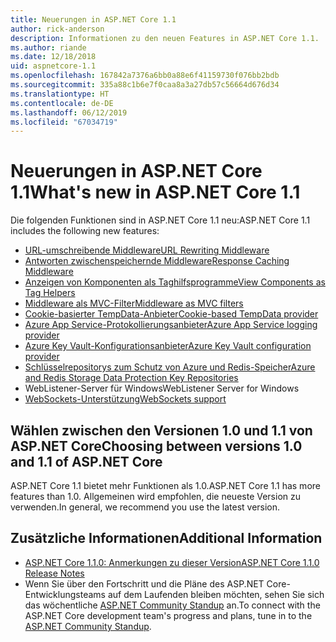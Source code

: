 ```yaml
---
title: Neuerungen in ASP.NET Core 1.1
author: rick-anderson
description: Informationen zu den neuen Features in ASP.NET Core 1.1.
ms.author: riande
ms.date: 12/18/2018
uid: aspnetcore-1.1
ms.openlocfilehash: 167842a7376a6bb0a88e6f41159730f076bb2bdb
ms.sourcegitcommit: 335a88c1b6e7f0caa8a3a27db57c56664d676d34
ms.translationtype: HT
ms.contentlocale: de-DE
ms.lasthandoff: 06/12/2019
ms.locfileid: "67034719"
---
```

# <a name="whats-new-in-aspnet-core-11"></a><span data-ttu-id="010b2-103">Neuerungen in ASP.NET Core 1.1</span><span class="sxs-lookup"><span data-stu-id="010b2-103">What's new in ASP.NET Core 1.1</span></span>

<span data-ttu-id="010b2-104">Die folgenden Funktionen sind in ASP.NET Core 1.1 neu:</span><span class="sxs-lookup"><span data-stu-id="010b2-104">ASP.NET Core 1.1 includes the following new features:</span></span>

- [<span data-ttu-id="010b2-105">URL-umschreibende Middleware</span><span class="sxs-lookup"><span data-stu-id="010b2-105">URL Rewriting Middleware</span></span>](xref:fundamentals/url-rewriting)
- [<span data-ttu-id="010b2-106">Antworten zwischenspeichernde Middleware</span><span class="sxs-lookup"><span data-stu-id="010b2-106">Response Caching Middleware</span></span>](xref:performance/caching/middleware)
- [<span data-ttu-id="010b2-107">Anzeigen von Komponenten als Taghilfsprogramme</span><span class="sxs-lookup"><span data-stu-id="010b2-107">View Components as Tag Helpers</span></span>](xref:mvc/views/view-components#invoking-a-view-component-as-a-tag-helper)
- [<span data-ttu-id="010b2-108">Middleware als MVC-Filter</span><span class="sxs-lookup"><span data-stu-id="010b2-108">Middleware as MVC filters</span></span>](xref:mvc/controllers/filters#using-middleware-in-the-filter-pipeline)
- [<span data-ttu-id="010b2-109">Cookie-basierter TempData-Anbieter</span><span class="sxs-lookup"><span data-stu-id="010b2-109">Cookie-based TempData provider</span></span>](xref:fundamentals/app-state#tempdata)
- [<span data-ttu-id="010b2-110">Azure App Service-Protokollierungsanbieter</span><span class="sxs-lookup"><span data-stu-id="010b2-110">Azure App Service logging provider</span></span>](xref:fundamentals/logging/index#azure-app-service-provider)
- [<span data-ttu-id="010b2-111">Azure Key Vault-Konfigurationsanbieter</span><span class="sxs-lookup"><span data-stu-id="010b2-111">Azure Key Vault configuration provider</span></span>](xref:security/key-vault-configuration)
- [<span data-ttu-id="010b2-112">Schlüsselrepositorys zum Schutz von Azure und Redis-Speicher</span><span class="sxs-lookup"><span data-stu-id="010b2-112">Azure and Redis Storage Data Protection Key Repositories</span></span>](xref:security/data-protection/implementation/key-storage-providers)
- <span data-ttu-id="010b2-113">WebListener-Server für Windows</span><span class="sxs-lookup"><span data-stu-id="010b2-113">WebListener Server for Windows</span></span>
- [<span data-ttu-id="010b2-114">WebSockets-Unterstützung</span><span class="sxs-lookup"><span data-stu-id="010b2-114">WebSockets support</span></span>](xref:fundamentals/websockets)

## <a name="choosing-between-versions-10-and-11-of-aspnet-core"></a><span data-ttu-id="010b2-115">Wählen zwischen den Versionen 1.0 und 1.1 von ASP.NET Core</span><span class="sxs-lookup"><span data-stu-id="010b2-115">Choosing between versions 1.0 and 1.1 of ASP.NET Core</span></span>

<span data-ttu-id="010b2-116">ASP.NET Core 1.1 bietet mehr Funktionen als 1.0.</span><span class="sxs-lookup"><span data-stu-id="010b2-116">ASP.NET Core 1.1 has more features than 1.0.</span></span> <span data-ttu-id="010b2-117">Allgemeinen wird empfohlen, die neueste Version zu verwenden.</span><span class="sxs-lookup"><span data-stu-id="010b2-117">In general, we recommend you use the latest version.</span></span>

## <a name="additional-information"></a><span data-ttu-id="010b2-118">Zusätzliche Informationen</span><span class="sxs-lookup"><span data-stu-id="010b2-118">Additional Information</span></span>

- [<span data-ttu-id="010b2-119">ASP.NET Core 1.1.0: Anmerkungen zu dieser Version</span><span class="sxs-lookup"><span data-stu-id="010b2-119">ASP.NET Core 1.1.0 Release Notes</span></span>](https://github.com/aspnet/Home/releases/tag/1.1.0)
- <span data-ttu-id="010b2-120">Wenn Sie über den Fortschritt und die Pläne des ASP.NET Core-Entwicklungsteams auf dem Laufenden bleiben möchten, sehen Sie sich das wöchentliche [ASP.NET Community Standup](https://live.asp.net/) an.</span><span class="sxs-lookup"><span data-stu-id="010b2-120">To connect with the ASP.NET Core development team's progress and plans, tune in to the [ASP.NET Community Standup](https://live.asp.net/).</span></span>
